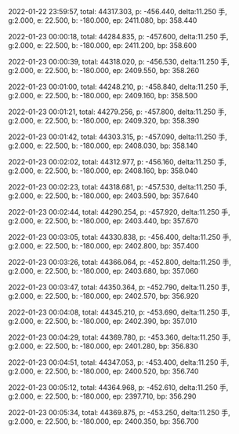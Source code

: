 2022-01-22 23:59:57, total: 44317.303, p: -456.440, delta:11.250 手, g:2.000, e: 22.500, b: -180.000, ep: 2411.080, bp: 358.440

2022-01-23 00:00:18, total: 44284.835, p: -457.600, delta:11.250 手, g:2.000, e: 22.500, b: -180.000, ep: 2411.200, bp: 358.600

2022-01-23 00:00:39, total: 44318.020, p: -456.530, delta:11.250 手, g:2.000, e: 22.500, b: -180.000, ep: 2409.550, bp: 358.260

2022-01-23 00:01:00, total: 44248.210, p: -458.840, delta:11.250 手, g:2.000, e: 22.500, b: -180.000, ep: 2409.160, bp: 358.500

2022-01-23 00:01:21, total: 44279.256, p: -457.800, delta:11.250 手, g:2.000, e: 22.500, b: -180.000, ep: 2409.320, bp: 358.390

2022-01-23 00:01:42, total: 44303.315, p: -457.090, delta:11.250 手, g:2.000, e: 22.500, b: -180.000, ep: 2408.030, bp: 358.140

2022-01-23 00:02:02, total: 44312.977, p: -456.160, delta:11.250 手, g:2.000, e: 22.500, b: -180.000, ep: 2408.160, bp: 358.040

2022-01-23 00:02:23, total: 44318.681, p: -457.530, delta:11.250 手, g:2.000, e: 22.500, b: -180.000, ep: 2403.590, bp: 357.640

2022-01-23 00:02:44, total: 44290.254, p: -457.920, delta:11.250 手, g:2.000, e: 22.500, b: -180.000, ep: 2403.440, bp: 357.670

2022-01-23 00:03:05, total: 44330.838, p: -456.400, delta:11.250 手, g:2.000, e: 22.500, b: -180.000, ep: 2402.800, bp: 357.400

2022-01-23 00:03:26, total: 44366.064, p: -452.800, delta:11.250 手, g:2.000, e: 22.500, b: -180.000, ep: 2403.680, bp: 357.060

2022-01-23 00:03:47, total: 44350.364, p: -452.790, delta:11.250 手, g:2.000, e: 22.500, b: -180.000, ep: 2402.570, bp: 356.920

2022-01-23 00:04:08, total: 44345.210, p: -453.690, delta:11.250 手, g:2.000, e: 22.500, b: -180.000, ep: 2402.390, bp: 357.010

2022-01-23 00:04:29, total: 44369.780, p: -453.360, delta:11.250 手, g:2.000, e: 22.500, b: -180.000, ep: 2401.280, bp: 356.830

2022-01-23 00:04:51, total: 44347.053, p: -453.400, delta:11.250 手, g:2.000, e: 22.500, b: -180.000, ep: 2400.520, bp: 356.740

2022-01-23 00:05:12, total: 44364.968, p: -452.610, delta:11.250 手, g:2.000, e: 22.500, b: -180.000, ep: 2397.710, bp: 356.290

2022-01-23 00:05:34, total: 44369.875, p: -453.250, delta:11.250 手, g:2.000, e: 22.500, b: -180.000, ep: 2400.350, bp: 356.700